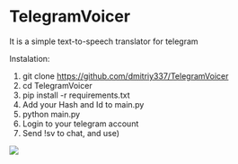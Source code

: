 # TelegramVoicer
It is a simple text-to-speech translator for telegram 

Instalation:
  1.  git clone https://github.com/dmitriy337/TelegramVoicer
  2.  cd TelegramVoicer
  3.  pip install -r requirements.txt
  4.  Add your Hash and Id to main.py
  5.  python main.py
  6.  Login to your telegram account
  7.  Send !sv to chat, and use)
  
![](https://user-images.githubusercontent.com/47759698/111543562-48b22780-8784-11eb-9a95-a92a13920c5c.gif)
